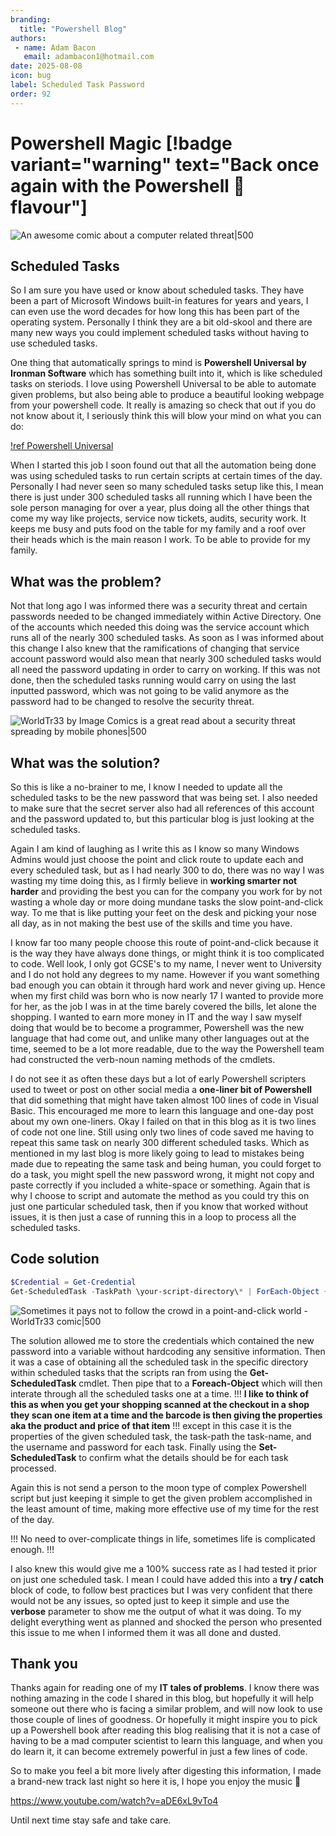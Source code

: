 ```yaml
---
branding:
  title: "Powershell Blog"
authors:
 - name: Adam Bacon
   email: adambacon1@hotmail.com
date: 2025-08-08
icon: bug
label: Scheduled Task Password
order: 92
---
```

# Powershell Magic [!badge variant="warning" text="Back once again with the Powershell :bacon: flavour"]

![An awesome comic about a computer related threat|500](/images/worldtr33.PNG)

## Scheduled Tasks

So I am sure you have used or know about scheduled tasks. They have been a part of Microsoft Windows built-in features for years and years, I can even use the word decades for how long this has been part of the operating system. Personally I think they are a bit old-skool and there are many new ways you could implement scheduled tasks without having to use scheduled tasks. 

One thing that automatically springs to mind is **Powershell Universal by Ironman Software** which has something built into it, which is like scheduled tasks on steriods. I love using Powershell Universal to be able to automate given problems, but also being able to produce a beautiful looking webpage from your powershell code. It really is amazing so check that out if you do not know about it, I seriously think this will blow your mind on what you can do:

[!ref Powershell Universal](https://powershelluniversal.com/)

When I started this job I soon found out that all the automation being done was using scheduled tasks to run certain scripts at certain times of the day. Personally I had never seen so many scheduled tasks setup like this, I mean there is just under 300 scheduled tasks all running which I have been the sole person managing for over a year, plus doing all the other things that come my way like projects, service now tickets, audits, security work. It keeps me busy and puts food on the table for my family and a roof over their heads which is the main reason I work. To be able to provide for my family.

## What was the problem?

Not that long ago I was informed there was a security threat and certain passwords needed to be changed immediately within Active Directory.  One of the accounts which needed this doing was the service account which runs all of the nearly 300 scheduled tasks. As soon as I was informed about this change I also knew that the ramifications of changing that service account password would also mean that nearly 300 scheduled tasks would all need the password updating in order to carry on working. If this was not done, then the scheduled tasks running would carry on using the last inputted password, which was not going to be valid anymore as the password had to be changed to resolve the security threat.

![WorldTr33 by Image Comics is a great read about a security threat spreading by mobile phones|500](/images/compromised.PNG)

## What was the solution?

So this is like a no-brainer to me, I know I needed to update all the scheduled tasks to be the new password that was being set.  I also needed to make sure that the secret server also had all references of this account and the password updated to, but this particular blog is just looking at the scheduled tasks. 

Again I am kind of laughing as I write this as I know so many Windows Admins would just choose the point and click route to update each and every scheduled task, but as I had nearly 300 to do, there was no way I was wasting my time doing this, as I firmly believe in **working smarter not harder** and providing the best you can for the company you work for by not wasting a whole day or more doing mundane tasks the slow point-and-click way. To me that is like putting your feet on the desk and picking your nose all day, as in not making the best use of the skills and time you have. 

I know far too many people choose this route of point-and-click because it is the way they have always done things, or might think it is too complicated to code. Well look, I only got GCSE's to my name, I never went to University and I do not hold any degrees to my name. However if you want something bad enough you can obtain it through hard work and never giving up. Hence when my first child was born who is now nearly 17 I wanted to provide more for her, as the job I was in at the time barely covered the bills, let alone the shopping. I wanted to earn more money in IT and the way I saw myself doing that would be to become a programmer, Powershell was the new language that had come out, and unlike many other languages out at the time, seemed to be a lot more readable, due to the way the Powershell team had constructed the verb-noun naming methods of the cmdlets. 

I do not see it as often these days but a lot of early Powershell scripters used to tweet or post on other social media a **one-liner bit of Powershell** that did something that might have taken almost 100 lines of code in Visual Basic. This encouraged me more to learn this language and one-day post about my own one-liners. Okay I failed on that in this blog as it is two lines of code not one line. Still using only two lines of code saved me having to repeat this same task on nearly 300 different scheduled tasks. Which as mentioned in my last blog is more likely going to lead to mistakes being made due to repeating the same task and being human, you could forget to do a task, you might spell the new password wrong, it might not copy and paste correctly if you included a white-space or something. Again that is why I choose to script and automate the method as you could try this on just one particular scheduled task, then if you know that worked without issues, it is then just a case of running this in a loop to process all the scheduled tasks.

## Code solution

```ps1 #
$Credential = Get-Credential
Get-ScheduledTask -TaskPath \your-script-directory\* | ForEach-Object {Set-ScheduledTask -TaskPath $_.TaskPath -TaskName $_.TaskName -User $Credential.UserName -Password $Credential.GetNetworkCredential().Password -Verbose}
```

![Sometimes it pays not to follow the crowd in a point-and-click world - WorldTr33 comic|500](/images/phones.PNG)

The solution allowed me to store the credentials which contained the new password into a variable without hardcoding any sensitive information. Then it was a case of obtaining all the scheduled task in the specific directory within scheduled tasks that the scripts ran from using the **Get-ScheduledTask** cmdlet. Then pipe that to a **Foreach-Object** which will then interate through all the scheduled tasks one at a time.
!!!
 **I like to think of this as when you get your shopping scanned at the checkout in a shop they scan one item at a time and the barcode is then giving the properties aka the product and price of that item** 
!!!
except in this case it is the properties of the given scheduled task, the task-path the task-name, and the username and password for each task. Finally using the **Set-ScheduledTask** to confirm what the details should be for each task processed. 

Again this is not send a person to the moon type of complex Powershell script but just keeping it simple to get the given problem accomplished in the least amount of time, making more effective use of my time for the rest of the day. 

!!!
No need to over-complicate things in life, sometimes life is complicated enough. 
!!!

I also knew this would give me a 100% success rate as I had tested it prior on just one scheduled task.  I mean I could have added this into a **try / catch** block of code, to follow best practices but I was very confident that there would not be any issues, so opted just to keep it simple and use the **verbose** parameter to show me the output of what it was doing. To my delight everything went as planned and shocked the person who presented this issue to me when I informed them it was all done and dusted. 

## Thank you

Thanks again for reading one of my **IT tales of problems**. I know there was nothing amazing in the code I shared in this blog, but hopefully it will help someone out there who is facing a similar problem, and will now look to use those couple of lines of goodness. Or hopefully it might inspire you to pick up a Powershell book after reading this blog realising that it is not a case of having to be a mad computer scientist to learn this language, and when you do learn it, it can become extremely powerful in just a few lines of code.

So to make you feel a bit more lively after digesting this information, I made a brand-new track last night so here it is, I hope you enjoy the music :musical_note:

https://www.youtube.com/watch?v=aDE6xL9vTo4

Until next time stay safe and take care.